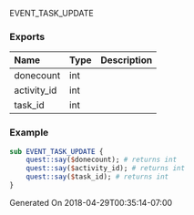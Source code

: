 EVENT_TASK_UPDATE
### Exports
**Name**|**Type**|**Description**
:-----|:-----|:-----
donecount|int|
activity_id|int|
task_id|int|
### Example
```perl
sub EVENT_TASK_UPDATE {
	quest::say($donecount); # returns int
	quest::say($activity_id); # returns int
	quest::say($task_id); # returns int
}
```

Generated On 2018-04-29T00:35:14-07:00
